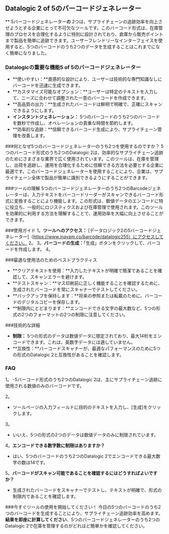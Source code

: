 ## Datalogic 2 of 5のバーコードジェネレーター

** 5バーコードジェネレーター**の** 2つは、サプライチェーンの追跡効率を向上させようとする企業にとって不可欠なツールです。このバーコード形式は、在庫管理のプロセスを合理化するように特別に設計されており、倉庫から販売ポイントまで製品を簡単に追跡できます。ユーザーフレンドリーなインターフェイスを使用すると、5つのバーコードのうち2つのデータを生成することはこれまでになく簡単になりました。

### Datalogicの重要な機能5 of 5のバーコードジェネレーター
-  **使いやすい：**直感的な設計により、ユーザーは技術的な専門知識なしにバーコードを迅速に生成できます。
-  **カスタマイズ可能なオプション：**ユーザーは特定のテキストを入力して、ニーズに合わせて調整された一意のバーコードを作成できます。
-  **高品質の出力：**生成されたバーコードは鮮明で明確で、正確にスキャンできるようにします。
-  **インスタントジェネレーション：** 5つのバーコードのうち2つのバーコードを数秒で作成し、オペレーションの貴重な時間を節約します。
-  **効率的な追跡：**信頼できるバーコード生成により、サプライチェーン管理を改善します。

###何となぜ5つのバーコードジェネレーターのうち2つを使用するのですか？
5つのバーコード形式のうち2つのDatalogic 2は、効率的なサプライチェーン追跡のためにさまざまな業界で広く使用されています。このツールは、在庫を管理し、出荷を追跡し、運用を合理化するために信頼できる方法を必要とする企業に最適です。このバーコードジェネレーターを使用することにより、企業は、サプライチェーン全体で製品が簡単に識別できるようにすることができます。

###ツールの理解
5つのバーコードジェネレーターのうち2つのBarcodeジェネレーターは、入力テキストをバーコードリーダーがスキャンできるバーコード形式に変換することにより機能します。この形式は、数値データのエンコードに特に役立ち、一般的にロジスティクスおよび在庫管理で使用されます。このツールを効果的に利用する方法を理解することで、運用効率を大幅に向上させることができます。

###使用ガイド
1。**ツールへのアクセス：** [データロジック2の5バーコードジェネレーター]（https://www.inayam.co/barcode/datalogic255）にアクセスしてください。
2。
3。**バーコードの生成：**「生成」ボタンをクリックして、バーコードを作成します。
4。

###最適な使用法のためのベストプラクティス
-  **クリアテキストを使用：**入力したテキストが明確で簡潔であることを確認して、スキャンエラーを避けます。
-  **テストスキャン：**マス印刷前に正しく機能することを確認するために、生成されたバーコードを常にスキャナーでテストしてください。
-  **バックアップを保持します：**将来の参照または転載のために、バーコードのデジタルコピーを保存します。
-  **制限内にとどまります：**エンコードできる文字の最大数など、5つの形式の2つのフォーマットの2つの制限に注意してください。

###技術的な詳細
-  **制限：** 5つの形式のデータは数値データに限定されており、最大14桁をエンコードできます。これは、英数字データには適していません。
-  **互換性：**バーコードスキャナーが、最適なパフォーマンスのために5つの形式のDatalogic 2と互換性があることを確認します。

### FAQ

1。
-5バーコード形式のうち2つのDatalogic 2は、主にサプライチェーン追跡に使用される数値のみのバーコードです。

2。
- ツールページの入力フィールドに目的のテキストを入力し、[生成]をクリックします。

3。
- いいえ、5つの形式の2つのデータは数値データのみに制限されています。

4。**エンコードできる数字数に制限はありますか？**
- はい、5つのバーコードのうち2つのDatalogic 2でエンコードできる最大数字の数は14です。

5。**バーコードがスキャン可能であることを確認するにはどうすればよいですか？**
- 生成されたバーコードをスキャナーでテストし、テキストが明確で、形式の制限内であることを確認します。

###今すぐツールの使用を開始してください！
今日の5つのバーコードのうち2つのバーコードを生成することにより、サプライチェーン追跡効率を高めます。**結果を即座に計算してください**、5つのバーコードジェネレーターのうち2つのDatalogic 2で在庫を管理するのがどれほど簡単かを確認してください。